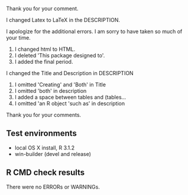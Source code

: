 Thank you for your comment.

I changed Latex to LaTeX in the DESCRIPTION.


I apologize for the additional errors.
I am sorry to have taken so much of your time.

1) I changed html to HTML.
2) I deleted 'This package designed to'.
3) I added the final period.


I changed the Title and Description in DESCRIPTION

1. I omitted 'Creating' and 'Both' in Title
2. I omitted 'both' in description
3. I added a space between tables and (tables...
4. I omitted 'an R object 'such as' in description

Thank you for your comments.

## Test environments
* local OS X install, R 3.1.2
* win-builder (devel and release)

## R CMD check results
There were no ERRORs or WARNINGs.

